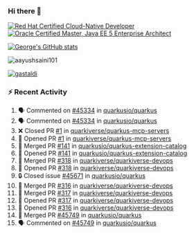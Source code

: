 ### Hi there 👋

<!--START_SECTION:badges-->
[![Red Hat Certified Cloud-Native Developer](https://images.credly.com/size/110x110/images/12ef4e4e-3d8d-4caf-9ab1-858c5bcb9619/image.png)](http://www.credly.com/badges/b6402e31-0894-48e6-b488-e2e551dcc809 "Red Hat Certified Cloud-Native Developer")
[![Oracle Certified Master, Java EE 5 Enterprise Architect](https://images.credly.com/size/110x110/images/1fa3549c-674c-4779-b3d6-d7d64eac2c23/Oracle-Certification-badge_OC-Master.png)](http://www.credly.com/badges/2565574e-b81d-410e-ab7d-24666ddcbe00 "Oracle Certified Master, Java EE 5 Enterprise Architect")
<!--END_SECTION:badges-->

[![George's GitHub stats](https://github-readme-stats.vercel.app/api?username=gastaldi&show=reviews,prs_merged&hide=contribs,prs&theme=transparent&show_icons=true)](https://github.com/anuraghazra/github-readme-stats)

<p align="left"> <img src="https://komarev.com/ghpvc/?username=gastaldi&label=Profile%20views&color=0e75b6&style=for-the-badge" alt="aayushsaini101" /> </p>

<p align="left"> <a href="https://github.com/ryo-ma/github-profile-trophy"><img src="https://github-profile-trophy.vercel.app/?username=gastaldi" alt="gastaldi" /></a> </p>

### :zap: Recent Activity

<!--START_SECTION:activity-->
1. 🗣 Commented on [#45334](https://github.com/quarkusio/quarkus/issues/45334#issuecomment-2609861944) in [quarkusio/quarkus](https://github.com/quarkusio/quarkus)
2. 🗣 Commented on [#45334](https://github.com/quarkusio/quarkus/issues/45334#issuecomment-2607642546) in [quarkusio/quarkus](https://github.com/quarkusio/quarkus)
3. ❌ Closed PR [#1](https://github.com/quarkiverse/quarkus-mcp-servers/pull/1) in [quarkiverse/quarkus-mcp-servers](https://github.com/quarkiverse/quarkus-mcp-servers)
4. 💪 Opened PR [#1](https://github.com/quarkiverse/quarkus-mcp-servers/pull/1) in [quarkiverse/quarkus-mcp-servers](https://github.com/quarkiverse/quarkus-mcp-servers)
5. 🎉 Merged PR [#141](https://github.com/quarkusio/quarkus-extension-catalog/pull/141) in [quarkusio/quarkus-extension-catalog](https://github.com/quarkusio/quarkus-extension-catalog)
6. 💪 Opened PR [#141](https://github.com/quarkusio/quarkus-extension-catalog/pull/141) in [quarkusio/quarkus-extension-catalog](https://github.com/quarkusio/quarkus-extension-catalog)
7. 🎉 Merged PR [#318](https://github.com/quarkiverse/quarkiverse-devops/pull/318) in [quarkiverse/quarkiverse-devops](https://github.com/quarkiverse/quarkiverse-devops)
8. 💪 Opened PR [#318](https://github.com/quarkiverse/quarkiverse-devops/pull/318) in [quarkiverse/quarkiverse-devops](https://github.com/quarkiverse/quarkiverse-devops)
9. 🔒 Closed issue [#45671](https://github.com/quarkusio/quarkus/issues/45671) in [quarkusio/quarkus](https://github.com/quarkusio/quarkus)
10. 🎉 Merged PR [#316](https://github.com/quarkiverse/quarkiverse-devops/pull/316) in [quarkiverse/quarkiverse-devops](https://github.com/quarkiverse/quarkiverse-devops)
11. 🎉 Merged PR [#317](https://github.com/quarkiverse/quarkiverse-devops/pull/317) in [quarkiverse/quarkiverse-devops](https://github.com/quarkiverse/quarkiverse-devops)
12. 💪 Opened PR [#317](https://github.com/quarkiverse/quarkiverse-devops/pull/317) in [quarkiverse/quarkiverse-devops](https://github.com/quarkiverse/quarkiverse-devops)
13. 💪 Opened PR [#316](https://github.com/quarkiverse/quarkiverse-devops/pull/316) in [quarkiverse/quarkiverse-devops](https://github.com/quarkiverse/quarkiverse-devops)
14. 🎉 Merged PR [#45749](https://github.com/quarkusio/quarkus/pull/45749) in [quarkusio/quarkus](https://github.com/quarkusio/quarkus)
15. 🗣 Commented on [#45749](https://github.com/quarkusio/quarkus/pull/45749#issuecomment-2605545015) in [quarkusio/quarkus](https://github.com/quarkusio/quarkus)
<!--END_SECTION:activity-->
